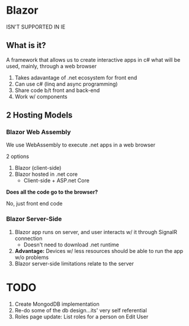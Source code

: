 # Blazor

ISN'T SUPPORTED IN IE

## What is it?

A framework that allows us to create interactive apps in c# what will be used, mainly, through a web browser

1. Takes adavantage of .net ecosystem for front end
1. Can use c# (linq and async programming)
1. Share code b/t front and back-end
1. Work w/ components

## 2 Hosting Models

### Blazor Web Assembly

We use WebAssembly to execute .net apps in a web browser

2 options

1. Blazor (client-side)
1. Blazor hosted in .net core
    - Client-side + ASP.net Core

**Does all the code go to the browser?**

No, just front end code

### Blazor Server-Side

1. Blazor app runs on server, and user interacts w/ it through SignalR connection
    - Doesn't need to download .net runtime
1. **Advantage:** Devices w/ less resources should be able to run the app w/o problems
1. Blazor server-side limitations relate to the server

# TODO

1. Create MongodDB implementation
1. Re-do some of the db design...its' very self referential
1. Roles page update: List roles for a person on Edit User
